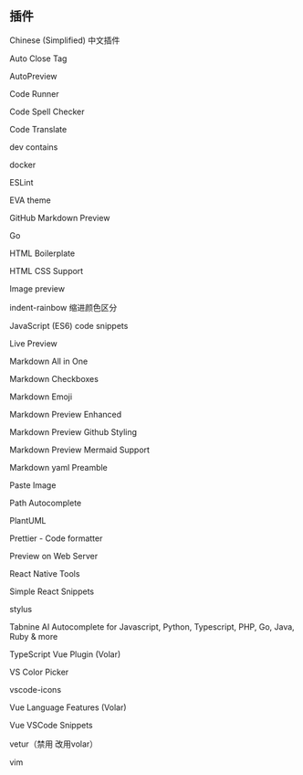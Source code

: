 ## 插件
Chinese (Simplified) 中文插件

Auto Close Tag

AutoPreview

Code Runner

Code Spell Checker

Code Translate

dev contains

docker

ESLint

EVA theme

GitHub Markdown Preview

Go

HTML Boilerplate

HTML CSS Support

Image preview

indent-rainbow  缩进颜色区分

JavaScript (ES6) code snippets

Live Preview

Markdown All in One

Markdown Checkboxes

Markdown Emoji

Markdown Preview Enhanced

Markdown Preview Github Styling

Markdown Preview Mermaid Support

Markdown yaml Preamble

Paste Image

Path Autocomplete

PlantUML

Prettier - Code formatter

Preview on Web Server

React Native Tools

Simple React Snippets

stylus

Tabnine AI Autocomplete for Javascript, Python, Typescript, PHP, Go, Java, Ruby & more

TypeScript Vue Plugin (Volar)

VS Color Picker

vscode-icons

Vue Language Features (Volar)

Vue VSCode Snippets

vetur（禁用 改用volar）

vim
